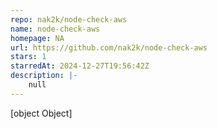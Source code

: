 ```yaml
---
repo: nak2k/node-check-aws
name: node-check-aws
homepage: NA
url: https://github.com/nak2k/node-check-aws
stars: 1
starredAt: 2024-12-27T19:56:42Z
description: |-
    null
---
```


[object Object]
